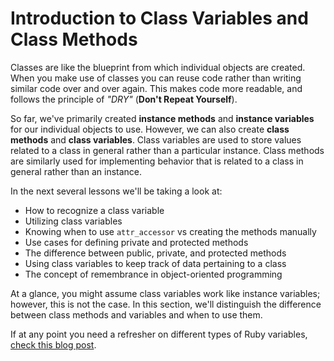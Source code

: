 # Introduction to Class Variables and Class Methods

Classes are like the blueprint from which individual objects are created. When
you make use of classes you can reuse code rather than writing similar code over
and over again. This makes code more readable, and follows the principle of
_"DRY"_ (**Don't Repeat Yourself**).

So far, we've primarily created **instance methods** and **instance variables**
for our individual objects to use. However, we can also create **class methods**
and **class variables**. Class variables are used to store values related to a
class in general rather than a particular instance. Class methods are similarly
used for implementing behavior that is related to a class in general rather than
an instance.

In the next several lessons we'll be taking a look at:

- How to recognize a class variable
- Utilizing class variables
- Knowing when to use `attr_accessor` vs creating the methods manually
- Use cases for defining private and protected methods
- The difference between public, private, and protected methods
- Using class variables to keep track of data pertaining to a class
- The concept of remembrance in object-oriented programming

At a glance, you might assume class variables work like instance variables;
however, this is not the case. In this section, we'll distinguish the difference
between class methods and variables and when to use them.

If at any point you need a refresher on different types of Ruby variables,
[check this blog post](http://rubylearning.com/satishtalim/ruby_names.html).
